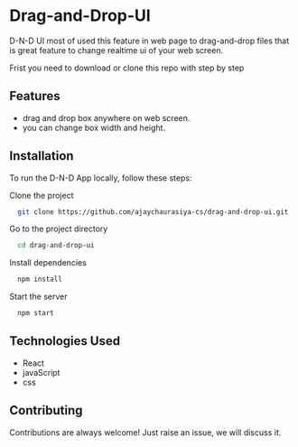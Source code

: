 # Drag-and-Drop-UI
D-N-D UI most of used this feature in web page to drag-and-drop files that is great feature to change realtime ui of your web screen.

Frist you need to download or clone this repo with step by step

## Features

- drag and drop box anywhere on web screen.
- you can change box width and height.

## Installation

To run the D-N-D App locally, follow these steps:

Clone the project

```bash
  git clone https://github.com/ajaychaurasiya-cs/drag-and-drop-ui.git
```

Go to the project directory

```bash
  cd drag-and-drop-ui
```

Install dependencies

```bash
  npm install
```

Start the server

```bash
  npm start
```

## Technologies Used

- React
- javaScript
- css 

## Contributing

Contributions are always welcome!
Just raise an issue, we will discuss it.
